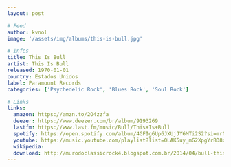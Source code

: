 ```yaml
---
layout: post

# Feed
author: kvnol
image: '/assets/img/albums/this-is-bull.jpg'

# Infos
title: This Is Bull
artist: This Is Bull
released: 1970-01-01
country: Estados Unidos
label: Paramount Records
categories: ['Psychedelic Rock', 'Blues Rock', 'Soul Rock']

# Links
links:
  amazon: https://amzn.to/2O4zzfa
  deezer: https://www.deezer.com/br/album/9193269
  lastfm: https://www.last.fm/music/Bull/This+Is+Bull
  spotify: https://open.spotify.com/album/4GFIg6Up6JXUjJY6MTi2S2?si=mrNTztLcRou153ibhxdp0A
  youtube: https://music.youtube.com/playlist?list=OLAK5uy_mG2XpgYrBD8xv2RfHCVpQFk9MUi_HKL5o
  wikipedia:
  download: http://murodoclassicrock4.blogspot.com.br/2014/04/bull-this-is-bull-1970.html
---
```


